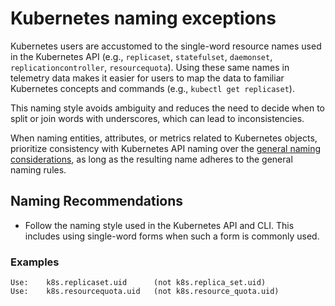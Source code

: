 <!--- Hugo front matter used to generate the website version of this page:
linkTitle: Naming known exceptions 
--->

# Kubernetes naming exceptions

Kubernetes users are accustomed to the single-word resource names used in the Kubernetes API (e.g., `replicaset`, `statefulset`, `daemonset`, `replicationcontroller`, `resourcequota`). Using these same names in telemetry data makes it easier for users to map the data to familiar Kubernetes concepts and commands (e.g., `kubectl get replicaset`).

This naming style avoids ambiguity and reduces the need to decide when to split or join words with underscores, which can lead to inconsistencies.

When naming entities, attributes, or metrics related to Kubernetes objects, prioritize consistency with Kubernetes API naming over the [general naming considerations](../general/naming.md), as long as the resulting name adheres to the general naming rules.

## Naming Recommendations

- Follow the naming style used in the Kubernetes API and CLI. This includes using single-word forms when such a form is commonly used.

### Examples

```text
Use:    k8s.replicaset.uid      (not k8s.replica_set.uid)
Use:    k8s.resourcequota.uid   (not k8s.resource_quota.uid)
```
